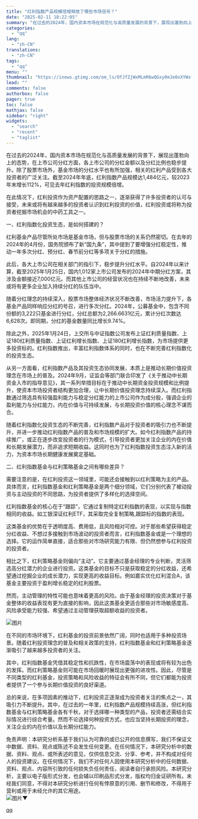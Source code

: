 ```yaml
---
title: "红利指数产品规模倍增释放了哪些市场信号？"
date: "2025-02-11 18:22:05"
summary: "在过去的2024年，国内资本市场在规范化与高质量发展的背景下，展现出蓬勃向上的态势，在上市公司分红方..."
categories:
  - "qq"
lang:
  - "zh-CN"
translations:
  - "zh-CN"
tags:
  - "qq"
menu: ""
thumbnail: "https://inews.gtimg.com/om_ls/OfJfZjWxMLmR6wQGxy0mJe0xXYWxffYZrLMPujC_0Oc-cAA_640360/0"
lead: ""
comments: false
authorbox: false
pager: true
toc: false
mathjax: false
sidebar: "right"
widgets:
  - "search"
  - "recent"
  - "taglist"
---
```


在过去的2024年，国内资本市场在规范化与高质量发展的背景下，展现出蓬勃向上的态势，在上市公司分红方面，各上市公司的分红金额以及分红比例也稳步提升。除了股票市场外，基金市场的分红水平也有所加强，相关的红利产品受到各大投资者的广泛关注。截至2024年年底，红利指数产品规模达1,484亿元，较2023年末增长112%，可见去年红利指数的投资规模倍增。

  


在此情况下，红利投资作为资产配置的思路之一，逐渐获得了许多投资者的认可与接受，未来或将有越来越多的投资者认识到红利投资的价值，红利投资或将称为投资者挖掘市场机会的中药工具之一。

  


  


一、红利指数化投资生态，是如何搭建的？  


  
  
  
  
  
  

红利基金产品尽管所处市场是基金市场，但与股票市场的关系仍然密切。在去年的2024年的4月份，国务院颁布了新“国九条”，其中提到了要增强分红稳定性，推动一年多次分红、预分红、春节前分红等多项关于分红的措施。

  


此后，各大上市公司在相关部门的指引下，稳步提升分红水平。自2024年以来计算，截至2025年1月25日，国内1,012家上市公司发布的2024年中期分红方案，其涉及金额接近7,000亿元。而其他上市公司的经营状况也在持续不断地改善，未来或将有更多企业加入持续分红的队伍当中。

  


随着分红理念的持续深入，股票市场整体经济状况不断改善，市场活力提升下，各基金产品同样响应分红的号召，进行多次分红。2024年，公募基金中，包含不同份额的3,222只基金进行分红，分红总额为2,266.6631亿元，累计分红次数达6,628次。即同期，分红的基金数量同比增长9.74%。

  


除此之外，2025年1月24日，上交所与中证指数公司发布上证红利质量指数、上证180红利质量指数、上证红利增长指数、上证180红利增长指数，为市场提供更多投资标的。红利指数推出，丰富红利指数体系的同时，也在不断完善红利指数化的投资生态。

  


从另一方面看，红利指数产品及其投资生态协同发展，本质上是推动长期价值投资理念在市场上的普及。2024年9月，证监会等部门联合印发了《关于推动中长期资金入市的指导意见》，其一系列举措目标在于推动中长期资金投资规模和比例提升，使资本市场投资者结构更加合理，让中长期价值投资理念持续深入。而红利指数通过筛选具有较强盈利能力与稳定分红能力的上市公司作为成分股，强调企业的盈利能力与分红能力，内在价值与可持续发展，与长期投资价值的核心理念不谋而合。

  


随着红利指数化投资生态的不断完善，红利指数产品对于投资者的吸引力也不断提升，并进一步推动红利指数产品的普及和市场规模的扩大。如今红利指数产品的持续推广，或正在逐步改变投资者的行为模式，引导投资者更加关注企业的内在价值和长期发展潜力，而非追求短期收益。这同时也为了红利指数投资生态注入新的活力，为资本市场长期健康发展奠定基础。

  


  


二、红利指数基金与红利策略基金之间有哪些差异？  


  
  
  
  
  
  

需要注意的是，在红利投资这一领域里，可能还会接触到以红利策略为主的产品。具体而言，红利指数基金和红利策略基金是两个细分领域，它们分别代表了被动投资与主动投资的不同思路，为投资者提供了多样化的选择空间。

  


红利指数基金的核心在于“跟踪”，它通过复制特定红利指数的表现，以实现与指数相同的收益。如工银深证红利ETF，其采取完全复制策略,跟踪标的指数的表现。

  


这类基金的优势在于透明度高、费用低，且风险相对可控。对于那些希望获得稳定分红收益、不想过多接触到市场波动的投资者而言，红利指数基金或是一个理想的选择。它的运作简单直接，适合那些对市场研究能力有限、但仍然想参与红利投资的投资者。

  


相比之下，红利策略基金则偏向“主动”。它主要通过基金经理的专业判断，灵活筛选高分红潜力的企业进行投资。这类基金的目标不只是获取稳定的分红收益，还希望通过挖掘企业的成长潜力，实现更高的收益目标。例如嘉实优化红利混合A，该基金主要投资于盈利增长稳定的红利股票。

  


然而，主动管理的特性可能也意味着更高的风险。由于基金经理的投资决策对于基金整体的收益表现有更为直接的影响，因此这类基金更适合那些对市场敏感度高、风险承受能力较强、希望通过主动管理获取超额收益的投资者。

  


![图片](https://inews.gtimg.com/om_bt/OnoiuoBAzofLDWofUM0rRzChIJV6cL9MmHr4HPvSW27ZkAA/641)

  


在不同的市场环境下，红利基金的投资前景依然广阔，同时也适用于多种投资场景。随着红利投资理念的普及和相关政策的支持，红利指数基金和红利策略基金逐渐吸引了越来越多投资者的关注。

  


其中，红利指数基金凭借其稳定性和抗跌性，在市场震荡中的表现或将有较为出色的发挥。而红利策略基金则可能在市场回暖时展现出更强的进攻性。因此，尽管是不同类型的红利基金，投资策略和风险收益的特征会有所不同，但它们都能为投资者提供了一个参与长期价值投资的良好渠道。

  


总的来说，在多项因素的推动下，红利投资正逐渐成为投资者关注的焦点之一，其吸引力不断提升。其中，在过去的一年里，红利指数产品规模持续高涨，但红利指数基金与红利策略基金各有千秋，对于选择哪一种类型的产品，投资者还需结合实际情况进行综合考量。然而不论选择何种投资方式，也应当坚持长期投资的理念，关注企业的内在价值以及长期分红能力。

  


免责声明：本研究分析系基于我们认为可靠的或已公开的信息撰写，我们不保证文中数据、资料、观点或陈述不会发生任何变更。在任何情况下，本研究分析中的数据、资料、观点、或所表述的意见，仅供信息交流、分享、参考，并不构成对任何人的投资建议。在任何情况下，我们不对任何人因使用本研究分析中的任何数据、资料、观点、内容所引致的任何损失负任何责任，阅读者自行承担风险。本研究分析，主要以电子版形式分发，也会辅以印刷品形式分发，版权均归金证研所有。未经我们同意，不得对本研究分析进行任何有悖原意的引用、删节和修改，不得用于营利或用于未经允许的其它用途。  
![图片](https://inews.gtimg.com/om_bt/GIcU1lww4xMlw73Ow-EzSaaLoedSagKa7B9l3RJi2HPBAAA/0)▼

[qq](https://new.qq.com/rain/a/20250211A07C5D00)
